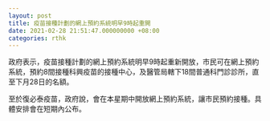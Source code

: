 ```yaml
---
layout: post
title: 疫苗接種計劃的網上預約系統明早9時起重開
date: 2021-02-28 21:51:47.000000000 +08:00
categories: rthk
---
```


政府表示，疫苗接種計劃的網上預約系統明早9時起重新開放，市民可在網上預約系統，預約8間接種科興疫苗的接種中心，及醫管局轄下18間普通科門診診所，直至下月28日的名額。

至於復必泰疫苗，政府說，會在本星期中開放網上預約系統，讓市民預約接種。具體安排會在短期內公布。
